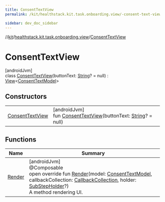 ```yaml
---
title: ConsentTextView
permalink: /kit/healthstack.kit.task.onboarding.view/-consent-text-view/index.html

sidebar: dev_doc_sidebar
---
```

//[kit](../../../kit.html)/[healthstack.kit.task.onboarding.view](../index.html)/[ConsentTextView](index.html)



# ConsentTextView



[androidJvm]\
class [ConsentTextView](index.html)(buttonText: [String](https://kotlinlang.org/api/latest/jvm/stdlib/kotlin/-string/index.html)? = null) : [View](../../healthstack.kit.task.base/-view/index.html)&lt;[ConsentTextModel](../../healthstack.kit.task.onboarding.model/-consent-text-model/index.html)&gt;



## Constructors


| | |
|---|---|
| [ConsentTextView](-consent-text-view.html) | [androidJvm]<br>fun [ConsentTextView](-consent-text-view.html)(buttonText: [String](https://kotlinlang.org/api/latest/jvm/stdlib/kotlin/-string/index.html)? = null) |


## Functions


| Name | Summary |
|---|---|
| [Render](-render.html) | [androidJvm]<br>@Composable<br>open override fun [Render](-render.html)(model: [ConsentTextModel](../../healthstack.kit.task.onboarding.model/-consent-text-model/index.html), callbackCollection: [CallbackCollection](../../healthstack.kit.task.base/-callback-collection/index.html), holder: [SubStepHolder](../../healthstack.kit.task.survey.question/-sub-step-holder/index.html)?)<br>A method rendering UI. |

